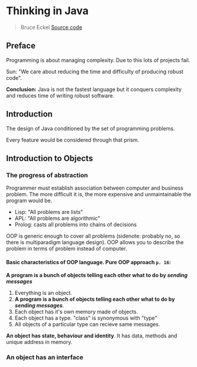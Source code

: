 # Thinking in Java

> Bruce Eckel
> [Source code](https://github.com/BruceEckel/TIJ4-code/tree/master/examples)

## Preface

Programming is about managing complexity. Due to this lots of projects fail.

Sun: "We care about reducing the time and difficulty of producing robust code".

**Conclusion:** Java is not the fastest language but it conquers complexity
and reduces time of writing robust software.

## Introduction

The design of Java conditioned by the set of programming problems.

Every feature would be considered through that prism.

## Introduction to Objects

### The progress of abstraction

Programmer must establish association between computer and business problem.
The more difficult it is, the more expensive and unmaintainable
the program would be.

* Lisp: "All problems are lists"
* APL: "All problems are algorithmic"
* Prolog: casts all problems into chains of decisions

OOP is generic enough to cover all problems (sidenote: probably no, so
there is multiparadigm language design). OOP allows you to describe
the problem in terms of problem instead of computer.


#### Basic characteristics of OOP language. Pure OOP approach `p. 16`:

**A program is a bunch of objects telling each other what to do
by *sending messages***
1. Everything is an object.
2. **A program is a bunch of objects telling each other what to do
by *sending messages***.
3. Each object has it's own memory made of objects.
4. Each object has a type. "class" is synonymous with "type"
5. All objects of a particular type can recieve same messages.

**An object has state, behaviour and identity**.
It has data, methods and unique address in memory.

### An object has an interface
